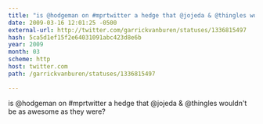 ```yaml
---
title: "is @hodgeman on #mprtwitter a hedge that @jojeda & @thingles wouldn't be as awesome as they were?"
date: 2009-03-16 12:01:25 -0500
external-url: http://twitter.com/garrickvanburen/statuses/1336815497
hash: 5ca5d1ef15f2e64031091abc423d8e6b
year: 2009
month: 03
scheme: http
host: twitter.com
path: /garrickvanburen/statuses/1336815497

---
```


is @hodgeman on #mprtwitter a hedge that @jojeda & @thingles wouldn't be as awesome as they were?
